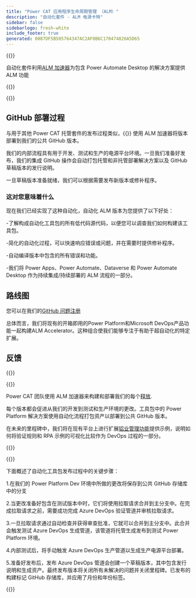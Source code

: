 ```yaml
---
title: "Power CAT 应用程序生命周期管理 （ALM）"
description: "自动化套件 - ALM 电源卡特"
sidebar: false
sidebarlogo: fresh-white
include_footer: true
generated: 0087DF5B505764347AC2AF0B6C170474826A5D65
---
```


{{<slideStyles>}}

<div class="optional">

自动化套件利用[ALM 加速器](https://aka.ms/aa4pp)为包含 Power Automate Desktop 的解决方案提供 ALM 功能

</div>

{{<presentation slides="1,2">}}


<div class="optional">

{{<presentationStyles>}}

## GitHub 部署过程

与用于其他 Power CAT 托管套件的发布过程类似，{{<product-name>}} 使用 ALM 加速器将版本部署到我们的公共 GitHub 版本。

我们的内部流程具有用于开发、测试和生产的电源平台环境。一旦我们准备好发布，我们的集成 GitHub 操作会自动打包托管和非托管部署解决方案以及 GitHub 草稿版本的发行说明。

一旦草稿版本准备就绪，我们可以根据需要发布新版本或修补程序。

### 这对您意味着什么

现在我们已经实现了这种自动化，自动化 ALM 版本为您提供了以下好处：

-了解构成自动化工具包的所有低代码源代码，以便您可以调查我们如何构建该工具包。

-简化的自动化过程，可以快速响应错误或问题，并在需要时提供修补程序。

-自动编译版本中包含的所有错误和功能。

-我们将 Power Apps、Power Automate、Dataverse 和 Power Automate Desktop 作为持续集成/持续部署的 ALM 流程的一部分。

## 路线图

您可以在我们的[GitHub 问题注册](https://github.com/microsoft/powercat-automation-kit/issues?q=is%3Aissue+is%3Aopen+label%3Aalm)

总体而言，我们将现有的开箱即用的Power Platform和Microsoft DevOps产品功能一起构建ALM Accelerator。这种组合使我们能够专注于有助于超自动化的特定扩展。

## 反馈

{{<questions name="/content/zh-hans/features/alm/powercat.json" completed="感谢您提供反馈" showNavigationButtons="false" locale="zh-hans">}}

</div>

{{<slide  id="slide1" audio="features/alm/powercat/overview.mp3" description="Power CAT ALM Overview" localImage="/images/illustrations/alm-roadmap-2022-11.svg" >}}

Power CAT 团队使用 ALM 加速器来构建和部署我们的每个[释放](https://github.com/microsoft/powercat-automation-kit/releases).

每个版本都会促进从我们的开发到测试和生产环境的更改。工具包中的 Power Platform 解决方案使用自动化流程打包资产以部署到公共 GitHub 版本。

在未来的里程碑中，我们将在现有平台上进行扩展[铝业管理功能](/zh-hans/features/alm)提供示例，说明如何将验证规则和 RPA 示例的可视化比较作为 DevOps 过程的一部分。

{{</slide>}}

{{<slide  id="slide2" audio="features/alm/powercat/release-process.mp3" description="Power CAT Automation Kit Release Checker" localImage="/images/illustrations/alm-powercat-process.svg" >}}

下面概述了自动化工具包发布过程中的关键步骤：

1.在我们的 Power Platform Dev 环境中所做的更改将保存到公共 GitHub 存储库中的分支

2.当更改准备好包含在测试版本中时，它们将使用拉取请求合并到主分支中。在完成拉取请求之前，需要成功完成 Azure DevOps 验证管道并审核拉取请求。

3.一旦拉取请求通过自动检查并获得审查批准，它就可以合并到主分支中。此合并会触发测试 Azure DevOps 生成管道，该管道将托管生成发布到测试 Power Platform 环境。

4.内部测试后，将手动触发 Azure DevOps 生产管道以生成生产电源平台部署。

5.准备好发布后，发布 Azure DevOps 管道会创建一个草稿版本，其中包含发行说明和生成资产。最终发布版本将关闭所有未解决的问题并关闭里程碑。已发布的构建标记 GitHub 存储库，并应用了月份和年份标签。

{{</slide>}}
